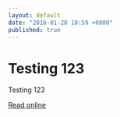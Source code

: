 ```yaml
---
layout: default
date: "2016-01-28 18:59 +0000"
published: true
---
```


# Testing 123

Testing 123

<a href="https://drive.google.com/file/d/0B_X_memtuR37YlZTdUJlNlFOZEU/view?usp=sharing">Read online</a>